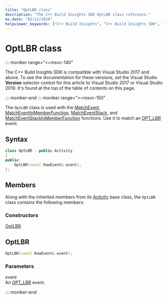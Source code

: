 ```yaml
---
title: "OptLBR class"
description: "The C++ Build Insights SDK OptLBR class reference."
ms.date: "02/12/2020"
helpviewer_keywords: ["C++ Build Insights", "C++ Build Insights SDK", "OptLBR", "throughput analysis", "build time analysis", "vcperf.exe"]
---
```

# OptLBR class

::: moniker range="<=msvc-140"

The C++ Build Insights SDK is compatible with Visual Studio 2017 and above. To see the documentation for these versions, set the Visual Studio **Version** selector control for this article to Visual Studio 2017 or Visual Studio 2019. It's found at the top of the table of contents on this page.

::: moniker-end
::: moniker range=">=msvc-150"

The `OptLBR` class is used with the [MatchEvent](../functions/match-event.md), [MatchEventInMemberFunction](../functions/match-event-in-member-function.md), [MatchEventStack](../functions/match-event-stack.md), and [MatchEventStackInMemberFunction](../functions/match-event-stack-in-member-function.md) functions. Use it to match an [OPT_LBR](../event-table.md#opt-lbr) event.

## Syntax

```cpp
class OptLBR : public Activity
{
public:
    OptLBR(const RawEvent& event);
};
```

## Members

Along with the inherited members from its [Activity](activity.md) base class, the `OptLBR` class contains the following members:

### Constructors

[OptLBR](#opt-lbr)

## <a name="opt-lbr"></a> OptLBR

```cpp
OptLBR(const RawEvent& event);
```

### Parameters

*event*\
An [OPT_LBR](../event-table.md#opt-lbr) event.

::: moniker-end
